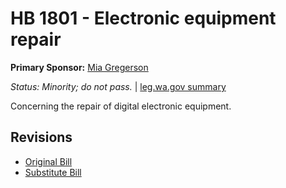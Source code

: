 # HB 1801 - Electronic equipment repair
**Primary Sponsor:** [Mia Gregerson](/person/leg/mia.gregerson.md)

*Status: Minority; do not pass.* | [leg.wa.gov summary](https://app.leg.wa.gov/billsummary?BillNumber=1801&Year=2021)

Concerning the repair of digital electronic equipment.

## Revisions
* [Original Bill](1/)
* [Substitute Bill](S/)